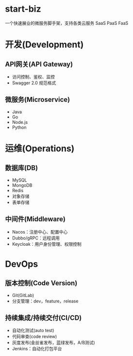 # start-biz
一个快速展业的微服务脚手架，支持各类云服务 SaaS PaaS FaaS



# 开发(Development)

## API网关(API Gateway)
- 访问控制、鉴权、监控
- Swagger 2.0 规范格式

## 微服务(Microservice)
- Java
- Go
- Node.js
- Python



# 运维(Operations)

## 数据库(DB)
- MySQL
- MongoDB
- Redis
- 对象存储
- 表单存储

## 中间件(Middleware)
- Nacos：注册中心、配置中心
- Dubbo/gRPC：远程调用
- Keycloak：用户身份管理、权限控制



# DevOps

## 版本控制(Code Version)
- Git(GitLab)
- 分支管理：dev，feature，release

## 持续集成/持续交付(CI/CD)
- 自动化测试(auto test)
- 代码审查(code review)
- 灰度发布(金丝雀发布，蓝绿发布，A/B测试)
- Jenkins：自动化打包平台

